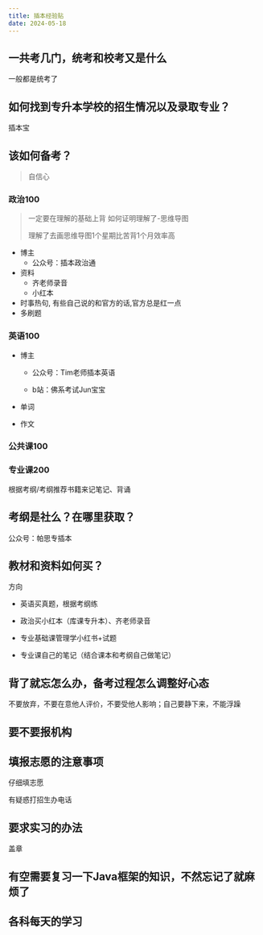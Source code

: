 ```yaml
---
title: 插本经验贴
date: 2024-05-18
---
```




## 一共考几门，统考和校考又是什么

一般都是统考了

## 如何找到专升本学校的招生情况以及录取专业？

插本宝

## 该如何备考？

>自信心

### 政治100

>一定要在理解的基础上背 如何证明理解了-思维导图
>
>理解了去画思维导图1个星期比苦背1个月效率高

- 博主
  - 公众号：插本政治通
- 资料
  - 齐老师录音
  - 小红本
- 时事热句, 有些自己说的和官方的话,官方总是红一点
- 多刷题

### 英语100

- 博主

  - 公众号：Tim老师插本英语

  - b站：佛系考试Jun宝宝

- 单词

- 作文

### 公共课100



### 专业课200

根据考纲/考纲推荐书籍来记笔记、背诵



## 考纲是社么？在哪里获取？

公众号：帕思专插本

## 教材和资料如何买？

方向

- 英语买真题，根据考纲练

- 政治买小红本（库课专升本）、齐老师录音

- 专业基础课管理学小红书+试题
- 专业课自己的笔记（结合课本和考纲自己做笔记）

## 背了就忘怎么办，备考过程怎么调整好心态

不要放弃，不要在意他人评价，不要受他人影响；自己要静下来，不能浮躁

## 要不要报机构

## 填报志愿的注意事项

仔细填志愿

有疑惑打招生办电话

## 要求实习的办法

盖章

## 有空需要复习一下Java框架的知识，不然忘记了就麻烦了

## 各科每天的学习

